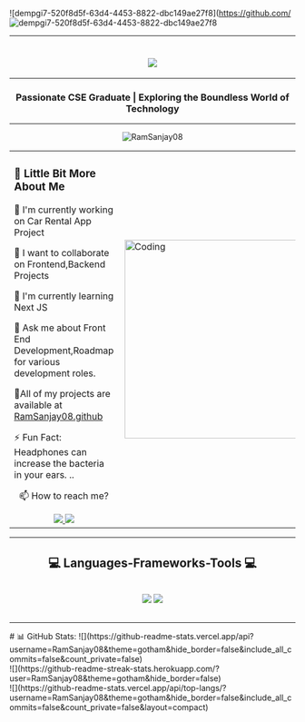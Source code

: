 
![dempgi7-520f8d5f-63d4-4453-8822-dbc149ae27f8](https://github.com/
![dempgi7-520f8d5f-63d4-4453-8822-dbc149ae27f8](https://github.com/RamSanjay08/RamSanjay08/assets/120255515/b227805b-baa0-42bc-a16d-1888a3df386c)

<hr>
<h1 align="center">
    <img src="https://readme-typing-svg.herokuapp.com/?font=Righteous&size=35&center=true&vCenter=true&width=500&height=70&duration=4000&lines=Hi+There!+👋;+I'm+Ramsanjay!;"/>
</h1>
  <hr>
<h3 align="center">Passionate CSE Graduate | Exploring the Boundless World of Technology </h3>
<hr>
  <p align="center"> <img src="https://komarev.com/ghpvc/?username=RamSanjay08&label=Profile%20views&color=0e75b6&style=flat" alt="RamSanjay08" /> </p>
<table>
  <td>
<h3> 💫 Little Bit More About Me </h3>
<p>🔭 I'm currently working on Car Rental App Project</p>
<p>👯 I want to collaborate on Frontend,Backend Projects</p>
<p>🌱 I'm currently learning Next JS</p>
<p>💬 Ask me about Front End Development,Roadmap for various development roles.</p>
<p>🤖All of my projects are available at <a href="https://github.com/RamSanjay08?tab=repositories">RamSanjay08.github</a></p>
<p>⚡ Fun Fact: Headphones can increase the bacteria in your ears. ..</p>
    <p align="center">📫 How to reach me?</p>
    <div align="center"> 
  <a href="mailto:ram.sanjay.techie@gmail.com">
    <img src="https://img.shields.io/badge/Gmail-333333?style=for-the-badge&logo=gmail&logoColor=red" />
  </a>
  <a href="https://linkedin.com/in/RamSanjay08" target="_blank">
    <img src="https://img.shields.io/badge/LinkedIn-0077B5?style=for-the-badge&logo=linkedin&logoColor=white" target="_blank" />
  </a>


</div>  
  </td>
  <td>
<img align="right" alt="Coding" src="https://user-images.githubusercontent.com/120255515/282222459-b453d008-b849-4c4c-bb0e-fce555695f9c.gif" height="350px" width="400px">
  </td>
</table>
 <hr/>
 
<h2 align="center">💻 Languages-Frameworks-Tools 💻</h2>
<br/>
<div align="center">
    <img src="https://skillicons.dev/icons?i=react,javascript,tailwind,bootstrap,git,figma" />
    <img src="https://skillicons.dev/icons?i=html,css,mongodb,nodejs,mysql,redux,mui,firebase" /><br>
</div>
<br/>
<hr/>
# 📊 GitHub Stats:
![](https://github-readme-stats.vercel.app/api?username=RamSanjay08&theme=gotham&hide_border=false&include_all_commits=false&count_private=false)<br/>
![](https://github-readme-streak-stats.herokuapp.com/?user=RamSanjay08&theme=gotham&hide_border=false)<br/>
![](https://github-readme-stats.vercel.app/api/top-langs/?username=RamSanjay08&theme=gotham&hide_border=false&include_all_commits=false&count_private=false&layout=compact)
